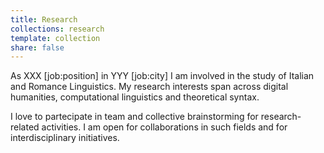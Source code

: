 ```yaml
---
title: Research
collections: research
template: collection
share: false
---
```



As XXX [job:position] in YYY [job:city] I am involved in the study of Italian and Romance Linguistics. My research interests span across digital humanities, computational linguistics and theoretical syntax. 

I love to partecipate in team and collective brainstorming for research-related activities. I am open for collaborations in such fields and for interdisciplinary initiatives.

    
